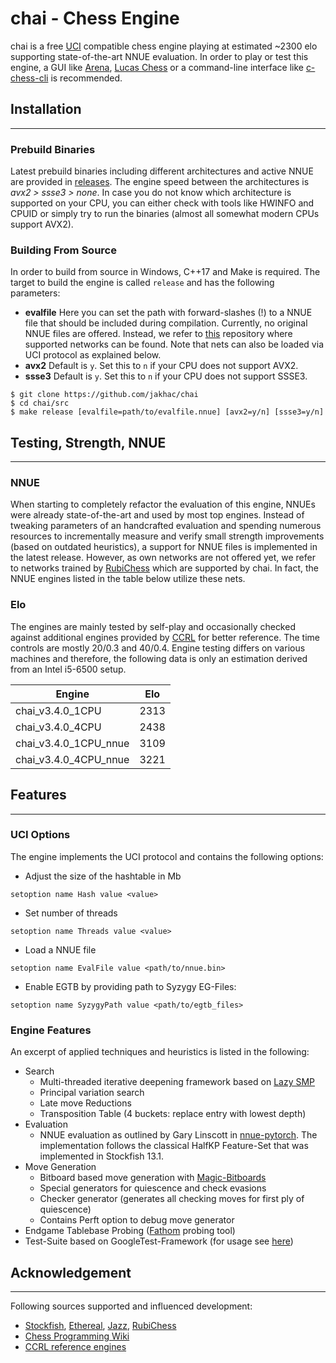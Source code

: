 # chai - Chess Engine

chai is a free [UCI](http://wbec-ridderkerk.nl/html/UCIProtocol.html) compatible chess engine playing at estimated ~2300 elo supporting state-of-the-art NNUE evaluation. In order to play or test this engine, a GUI like [Arena](http://www.playwitharena.de/), [Lucas Chess](https://lucaschess.pythonanywhere.com/) or a command-line interface like [c-chess-cli](https://github.com/lucasart/c-chess-cli) is recommended.



## Installation
---

### Prebuild Binaries

Latest prebuild binaries including different architectures and active NNUE are provided in [releases](https://github.com/jakhac/chai/releases). The engine speed between the architectures is _avx2 > ssse3 > none_. In case you do not know which architecture is supported on your CPU, you can either check with tools like HWINFO and CPUID or simply try to run the binaries (almost all somewhat modern CPUs support AVX2).

###  Building From Source

In order to build from source in Windows, C++17 and Make is required. The target to build the engine is called ``release`` and has the following parameters:
- __evalfile__ Here you can set the path with forward-slashes (!) to a NNUE file that should be included during compilation. Currently, no original NNUE files are offered. Instead, we refer to [this](https://github.com/Matthies/NN) repository where supported networks can be found. Note that nets can also be loaded via UCI protocol as explained below.
- __avx2__ Default is `y`. Set this to `n` if your CPU does not support AVX2.
- __ssse3__ Default is `y`. Set this to `n` if your CPU does not support SSSE3.



```
$ git clone https://github.com/jakhac/chai
$ cd chai/src
$ make release [evalfile=path/to/evalfile.nnue] [avx2=y/n] [ssse3=y/n]
```


## Testing, Strength, NNUE
---

### NNUE

When starting to completely refactor the evaluation of this engine, NNUEs were already state-of-the-art and used by most top engines. Instead of tweaking parameters of an handcrafted evaluation and spending numerous resources to incrementally measure and verify small strength improvements (based on outdated heuristics), a support for NNUE files is implemented in the latest release. However, as own networks are not offered yet, we refer to networks trained by [RubiChess](https://github.com/Matthies/NN) which are supported by chai. In fact, the NNUE engines listed in the table below utilize these nets.

### Elo

The engines are mainly tested by self-play and occasionally checked against additional engines provided by [CCRL](https://ccrl.chessdom.com/ccrl/404/) for better reference. The time controls are mostly 20/0.3 and 40/0.4. Engine testing differs on various machines and therefore, the following data is only an estimation derived from an Intel i5-6500 setup.

<center>

| Engine                	| Elo  	|
|-----------------------	|------	|
| chai_v3.4.0_1CPU      	| 2313 	|
| chai_v3.4.0_4CPU      	| 2438 	|
| chai_v3.4.0_1CPU_nnue 	| 3109 	|
| chai_v3.4.0_4CPU_nnue 	| 3221 	|

</center>



## Features
---

### UCI Options

The engine implements the UCI protocol and contains the following options:

- Adjust the size of the hashtable in Mb

```
setoption name Hash value <value>
```

- Set number of threads

```
setoption name Threads value <value>
```

- Load a NNUE file 

```
setoption name EvalFile value <path/to/nnue.bin>
```

- Enable EGTB by providing path to Syzygy EG-Files: 

```
setoption name SyzygyPath value <path/to/egtb_files>
```

### Engine Features

An excerpt of applied techniques and heuristics is listed in the following:

- Search
  - Multi-threaded iterative deepening framework based on [Lazy SMP](https://www.chessprogramming.org/Lazy_SMP)
  - Principal variation search
  - Late move Reductions
  - Transposition Table (4 buckets: replace entry with lowest depth)
- Evaluation
  - NNUE evaluation as outlined by Gary Linscott in [nnue-pytorch](https://github.com/glinscott/nnue-pytorch/blob/master/docs/nnue.md). The implementation follows the classical HalfKP Feature-Set that was implemented in Stockfish 13.1.
- Move Generation
  - Bitboard based move generation with [Magic-Bitboards](http://pradu.us/old/Nov27_2008/Buzz/research/magic/Bitboards.pdf)
  - Special generators for quiescence and check evasions
  - Checker generator (generates all checking moves for first ply of quiescence)
  - Contains Perft option to debug move generator
- Endgame Tablebase Probing ([Fathom](https://github.com/jdart1/Fathom) probing tool)
- Test-Suite based on GoogleTest-Framework (for usage see [here](https://github.com/google/googletest))

## Acknowledgement
---
Following sources supported and influenced development:

- [Stockfish](https://github.com/official-stockfish/Stockfish), [Ethereal](https://github.com/AndyGrant/Ethereal), [Jazz](https://www.chessprogramming.org/Jazz), [RubiChess](https://github.com/Matthies/NN)
- [Chess Programming Wiki](https://www.chessprogramming.org/Main_Page)
- [CCRL reference engines](http://ccrl.chessdom.com/ccrl/404/)
